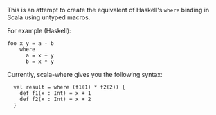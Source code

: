 This is an attempt to create the equivalent of Haskell's `where` binding
in Scala using untyped macros.

For example (Haskell):

    foo x y = a - b
        where 
          a = x + y
          b = x * y

Currently, scala-where gives you the following syntax:

	  val result = where (f1(1) * f2(2)) {
	  	def f1(x : Int) = x + 1
	  	def f2(x : Int) = x + 2
	  }